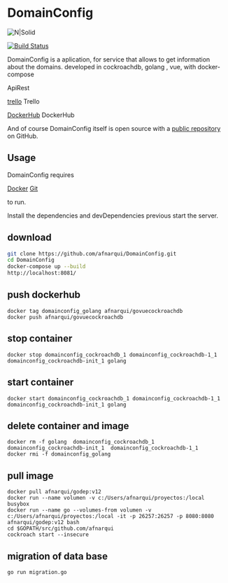 # DomainConfig

![N|Solid](https://res.cloudinary.com/drqk6qzo7/image/upload/v1559595045/comparar_d5mhn6.png)

[![Build Status](https://travis-ci.org/joemccann/dillinger.svg?branch=master)](https://travis-ci.org/joemccann/dillinger)

DomainConfig is a aplication, for service that allows to get information about the domains. developed in cockroachdb, golang , vue, with docker-compose

ApiRest

[trello](https://trello.com/b/7m0X9oVl/domainconfig) Trello

[DockerHub](https://hub.docker.com/r/afnarqui/govuecockroachdb) DockerHub

And of course DomainConfig itself is open source with a [public repository][afn]
 on GitHub.
 
## Usage

DomainConfig requires 

[Docker](https://hub.docker.com/editions/community/docker-ce-desktop-windows)
[Git](https://git-scm.com/downloads)

to run.

Install the dependencies and devDependencies previous
start the server.

## download
```sh
git clone https://github.com/afnarqui/DomainConfig.git
cd DomainConfig
docker-compose up --build
http://localhost:8081/
```

## push dockerhub
```
docker tag domainconfig_golang afnarqui/govuecockroachdb
docker push afnarqui/govuecockroachdb

```

## stop container 
```
docker stop domainconfig_cockroachdb_1 domainconfig_cockroachdb-1_1 domainconfig_cockroachdb-init_1 golang
```

## start container 
```
docker start domainconfig_cockroachdb_1 domainconfig_cockroachdb-1_1 domainconfig_cockroachdb-init_1 golang
```

## delete container and image
```
docker rm -f golang  domainconfig_cockroachdb_1  domainconfig_cockroachdb-init_1  domainconfig_cockroachdb-1_1
docker rmi -f domainconfig_golang
```

## pull image
```
docker pull afnarqui/godep:v12
docker run --name volumen -v c:/Users/afnarqui/proyectos:/local busybox
docker run --name go --volumes-from volumen -v c:/Users/afnarqui/proyectos:/local -it -p 26257:26257 -p 8080:8080 afnarqui/godep:v12 bash
cd $GOPATH/src/github.com/afnarqui
cockroach start --insecure
```

## migration of data base
```
go run migration.go
```


[afn]: <https://github.com/afnarqui/DomainConfig>